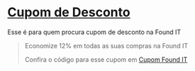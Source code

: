 # [Cupom de Desconto](https://github.com/CupomDeDesconto/Promocoes/blob/main/README.md)
Esse é para quem procura cupom de desconto na Found IT
<blockquote cite="https://asasdodesconto.com/casa-e-decoracao/economize-12-em-todas-as-suas-compras-na-found-it-8699"><p>Economize 12% em todas as suas compras na Found IT</p><footer>Confira o código para esse cupom em <a href="https://asasdodesconto.com/casa-e-decoracao/economize-12-em-todas-as-suas-compras-na-found-it-8699">Cupom Found IT</a></footer></blockquote>